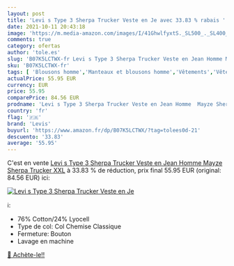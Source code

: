 ```yaml
---
layout: post
title: 'Levi s Type 3 Sherpa Trucker Veste en Je avec 33.83 % rabais '
date: 2021-10-11 20:43:18
image: 'https://m.media-amazon.com/images/I/41GhwlfyxtS._SL500_._SL400_.jpg'
comments: true
category: ofertas
author: 'tole.es'
slug: 'B07K5LCTWX-fr Levi s Type 3 Sherpa Trucker Veste en Jean Homme Mayze...'
sku: 'B07K5LCTWX-fr'
tags: [ 'Blousons homme','Manteaux et blousons homme','Vêtements','Vêtements homme','levis', ]
actualPrice: 55.95 EUR
currency: EUR
price: 55.95
comparePrice: 84.56 EUR
prodname: 'Levi s Type 3 Sherpa Trucker Veste en Jean Homme  Mayze Sherpa Trucker  XXL'
country: 'fr'
flag: '🇫🇷'
brand: 'Levis'
buyurl: 'https://www.amazon.fr/dp/B07K5LCTWX/?tag=tolees0d-21'
descuento: '33.83'
average: '55.95'
---
```


C'est en vente [Levi s Type 3 Sherpa Trucker Veste en Jean Homme  Mayze Sherpa Trucker  XXL](https://www.amazon.fr/dp/B07K5LCTWX/?tag=tolees0d-21)  à  33.83 % de réduction, prix final  55.95 EUR (original: 84.56 EUR) ici:

[![Levi s Type 3 Sherpa Trucker Veste en Je](https://m.media-amazon.com/images/I/41GhwlfyxtS._SL500_._SL400_.jpg)](https://www.amazon.fr/dp/B07K5LCTWX/?tag=tolees0d-21)

ℹ️:

- 76% Cotton/24% Lyocell
- Type de col: Col Chemise Classique
- Fermeture: Bouton
- Lavage en machine

[🛒 Achète-le!!](https://www.amazon.fr/dp/B07K5LCTWX/?tag=tolees0d-21)
